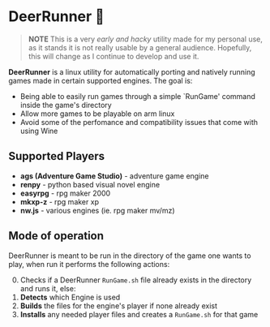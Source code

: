 # DeerRunner 🦌

> **NOTE** This is a very *early and hacky* utility made for my personal use, as it stands it is not really usable by a general audience. Hopefully, this will change as I continue to develop and use it.

**DeerRunner** is a linux utility for automatically porting and natively running games made in certain supported engines. The goal is:

* Being able to easily run games through a simple `RunGame' command inside the game's directory
* Allow more games to be playable on arm linux
* Avoid some of the perfomance and compatibility issues that come with using Wine

## Supported Players

* **ags (Adventure Game Studio)** - adventure game engine
* **renpy** - python based visual novel engine
* **easyrpg** - rpg maker 2000
* **mkxp-z** - rpg maker xp
* **nw.js** - various engines (ie. rpg maker mv/mz)

##  Mode of operation

DeerRunner is meant to be run in the directory of the game one wants to play, when run it performs the following actions:

0. Checks if a DeerRunner `RunGame.sh` file already exists in the directory  and runs it, else:
1. **Detects** which Engine is used
2. **Builds** the files for the engine's player if none already exist
3. **Installs** any needed player files and creates a `RunGame.sh` for that game

